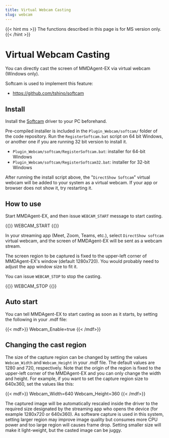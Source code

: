 ```yaml
---
title: Virtual Webcam Casting
slug: webcam
---
```

{{< hint ms >}}
The functions described in this page is for MS version only.
{{< /hint >}}

# Virtual Webcam Casting

You can directly cast the screen of MMDAgent-EX via virtual webcam (Windows only).

Softcam is used to implement this feature:

- https://github.com/tshino/softcam

## Install

Install the [Softcam](https://github.com/tshino/softcam) driver to your PC beforehand.

Pre-compiled installer is included in the `Plugin_Webcam/softcam/` folder of the code repository. Run the `RegisterSoftcam.bat` script on 64 bit Windows, or another one if you are running 32 bit version to install it.

- `Plugin_Webcam/softcam/RegisterSoftcam.bat`: installer for 64-bit Windows
- `Plugin_Webcam/softcam/RegisterSoftcam32.bat`: installer for 32-bit Windows

After running the install script above, the "`DirectShow Softcam`" virtual webcam will be added to your system as a virtual webcam.  If your app or browser does not show it, try restarting it.

## How to use

Start MMDAgent-EX, and then issue `WEBCAM_START` message to start casting.

{{<message>}}
WEBCAM_START
{{</message>}}

In your streaming app (Meet, Zoom, Teams, etc.), select `DirectShow softcam` virtual webcam, and the screen of MMDAgent-EX will be sent as a webcam stream.

The screen region to be captured is fixed to the upper-left corner of MMDAgent-EX's window (default 1280x720).  You would probably need to adjust the app window size to fit it.

You can issue `WEBCAM_STOP` to stop the casting.

{{<message>}}
WEBCAM_STOP
{{</message>}}

## Auto start

You can tell MMDAgent-EX to start casting as soon as it starts, by setting the following in your .mdf file:

{{< mdf>}}
Webcam_Enable=true
{{< /mdf>}}

## Changing the cast region

The size of the capture region can be changed by setting the values `Webcam_Width` and `Webcam_Height` in your .mdf file.  The default values are 1280 and 720, respectively.  Note that the origin of the region is fixed to the upper-left corner of the MMDAgent-EX and you can only change the width and height.  For example, if you want to set the capture region size to 640x360, set the values like this:

{{< mdf>}}
Webcam_Width=640
Webcam_Height=360
{{< /mdf>}}

The captured image will be automatically rescaled inside the driver to the required size designated by the streaming app who opens the device (for example 1280x720 or 640x360).  As software capture is used in this system, setting larger region may improve image quality but consumes more CPU power and too large region will causes frame drop.  Setting smaller size will make it light-weight, but the casted image can be juggy.
